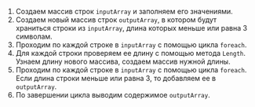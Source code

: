 1. Создаем массив строк `inputArray` и заполняем его значениями.
2. Создаем новый массив строк `outputArray`, в котором будут храниться строки из `inputArray`, длина которых меньше или равна 3 символам. 
3. Проходим по каждой строке в `inputArray` с помощью цикла `foreach`.
4. Для каждой строки проверяем ее длину с помощью метода `Length`. Узнаем длину нового массива, создаем массив нужной длины.
5. Проходим по каждой строке в `inputArray` с помощью цикла `foreach`. Если длина строки меньше или равна 3, то добавляем ее в `outputArray`.
6. По завершении цикла выводим содержимое `outputArray`.
